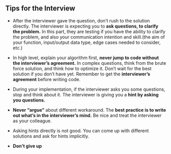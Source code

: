## Tips for the Interview

- After the interviewer gave the question, don’t rush to the solution directly. 
The interviewer is expecting you to **ask questions, to clarify the problem.** 
In this part, they are testing if you have the ability to clarify the problem, and also your communication intention and skill.(the aim of your function, input/output data type, edge cases needed to consider, etc.)

- In high level, explain your algorithm first, **never jump to code without the interviewer’s agreement.**
In complex questions, think from the brute force solution, and think how to optimize it. 
Don’t wait for the best solution if you don’t have yet. Remember to get the **interviewer’s agreement** before writing code.

- During your implementation, if the interviewer asks you some questions, stop and think about it. 
The interviewer is giving you a **hint by asking you questions.**

- **Never “argue”** about different workaround. The **best practice is to write out what’s in the interviewer’s mind.** 
Be nice and treat the interviewer as your colleague.

- Asking hints directly is not good. You can come up with different solutions and ask for hints implicitly.

- **Don't give up**

